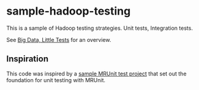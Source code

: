 sample-hadoop-testing
=====================

This is a sample of Hadoop testing strategies. Unit tests, Integration tests.

See [Big Data, Little Tests](http://gistlabs.com/2012/08/big-data-little-tests/) for an overview.


Inspiration
-----------
This code was inspired by a [sample MRUnit test project](http://cornercases.wordpress.com/2012/02/28/hadoop-word-count-example-with-maven-and-mrunit/) that set out the foundation for unit testing with MRUnit.
